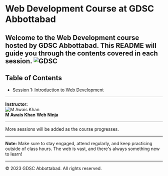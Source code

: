 # Web Development Course at GDSC Abbottabad

Welcome to the Web Development course hosted by GDSC Abbottabad. This README will guide you through the contents covered in each session.
![GDSC](https://github.com/askhan963/web-dev-course-gdsc-atd/blob/main/assests/gdsc.jpeg)
---

## Table of Contents
- [Session 1: Introduction to Web Development](#session-1-introduction-to-web-development)

---



**Instructor:**  
![M Awais Khan](RoundImage_Name.jpg)  
**M Awais Khan** 
**Web Ninja**

---

More sessions will be added as the course progresses.

---

**Note:** Make sure to stay engaged, attend regularly, and keep practicing outside of class hours. The web is vast, and there's always something new to learn!

---

&copy; 2023 GDSC Abbottabad. All rights reserved.
